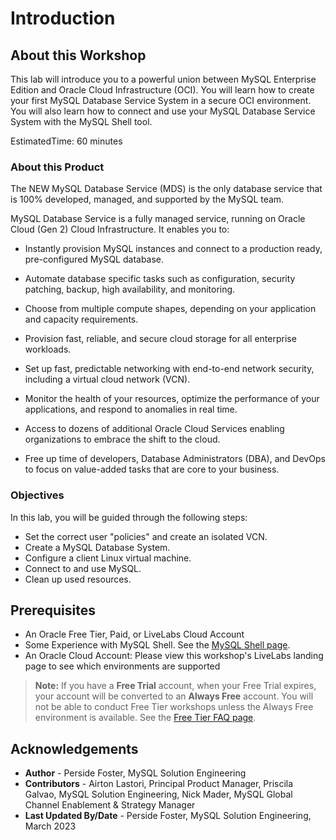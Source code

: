 # Introduction

## About this Workshop
This lab will introduce you to a powerful union between MySQL Enterprise Edition and Oracle Cloud Infrastructure (OCI). You will learn how to create your first MySQL Database Service System in a secure OCI environment. You will also learn how to connect and use your MySQL Database Service System with the MySQL Shell tool.

EstimatedTime: 60 minutes 

### About this Product
The NEW MySQL Database Service (MDS) is the only database service that is 100% developed, managed, and supported by the MySQL team. 

MySQL Database Service is a fully managed service, running on Oracle Cloud (Gen 2) Cloud Infrastructure. It enables you to:

* Instantly provision MySQL instances and connect to a production ready, pre-configured MySQL database.

* Automate database specific tasks such as configuration, security patching, backup, high availability, and monitoring.

* Choose from multiple compute shapes, depending on your application and capacity requirements.

* Provision fast, reliable, and secure cloud storage for all enterprise workloads.

* Set up fast, predictable networking with end-to-end network security, including a virtual cloud network (VCN).

* Monitor the health of your resources, optimize the performance of your applications, and respond to anomalies in real time.

* Access to dozens of additional Oracle Cloud Services enabling organizations to embrace the shift to the cloud.

* Free up time of developers, Database Administrators (DBA), and DevOps to focus on value-added tasks that are core to your business.


### Objectives

In this lab, you will be guided through the following steps:

* Set the correct user "policies" and create an isolated VCN.
* Create a MySQL Database System.
* Configure a client Linux virtual machine.
* Connect to and use MySQL.
* Clean up used resources.

## Prerequisites

* An Oracle Free Tier, Paid, or LiveLabs Cloud Account
* Some Experience with MySQL Shell. See the [MySQL Shell page](https://dev.mysql.com/doc/mysql-shell/8.0/en/).
* An Oracle Cloud Account: Please view this workshop's LiveLabs landing page to see which environments are supported

> **Note:** If you have a **Free Trial** account, when your Free Trial expires, your account will be converted to an **Always Free** account. You will not be able to conduct Free Tier workshops unless the Always Free environment is available. See the [Free Tier FAQ page](https://www.oracle.com/cloud/free/faq.html).

## Acknowledgements

* **Author** - Perside Foster, MySQL Solution Engineering
* **Contributors** - Airton Lastori, Principal Product Manager, Priscila Galvao, MySQL Solution Engineering,
Nick Mader, MySQL Global Channel Enablement & Strategy Manager
* **Last Updated By/Date** - Perside Foster, MySQL Solution Engineering, March 2023



